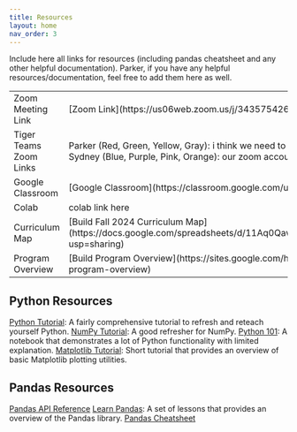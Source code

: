 ```yaml
---
title: Resources
layout: home
nav_order: 3
---
```


Include here all links for resources (including pandas cheatsheet and any other helpful documentation). Parker, if you have any helpful resources/documentation, feel free to add them here as well.

<table>
  <tr>
    <td>Zoom Meeting Link</td>
    <td>[Zoom Link](https://us06web.zoom.us/j/3435754269)</td>
  </tr>
  <tr>
    <td>Tiger Teams Zoom Links</td>
    <td>Parker (Red, Green, Yellow, Gray): i think we need to use the instructor one <br> Sydney (Blue, Purple, Pink, Orange): our zoom accounts are limited to 40 minutes</td>
  </tr>
  <tr>
    <td>Google Classroom</td>
    <td>[Google Classroom](https://classroom.google.com/u/2/c/NjkxNTY0MzI4Njk0)</td>
  </tr>
  <tr>
    <td>Colab</td>
    <td>colab link here</td>
  </tr>
  <tr>
    <td>Curriculum Map</td>
    <td>[Build Fall 2024 Curriculum Map](https://docs.google.com/spreadsheets/d/11Aq0QawP034qL_rAGsC7Lnye3R1vRy67ZQze8zohf3w/edit?usp=sharing)</td>
  </tr>
  <tr>
    <td>Program Overview</td>
    <td>[Build Program Overview](https://sites.google.com/hackthehood.org/hthcurriculumresources/build-program-overview)</td>
  </tr>
</table>

## Python Resources
[Python Tutorial](https://docs.python.org/3/tutorial/index.html): A fairly comprehensive tutorial to refresh and reteach yourself Python.
[NumPy Tutorial](https://cs231n.github.io/python-numpy-tutorial/#numpy): A good refresher for NumPy.
[Python 101](https://nbviewer.org/urls/bitbucket.org/hrojas/learn-pandas/raw/master/lessons/Python_101.ipynb): A notebook that demonstrates a lot of Python functionality with limited explanation.
[Matplotlib Tutorial](https://matplotlib.org/2.0.2/users/pyplot_tutorial.html): Short tutorial that provides an overview of basic Matplotlib plotting utilities.

## Pandas Resources
[Pandas API Reference](https://pandas.pydata.org/pandas-docs/stable/reference/index.html)
[Learn Pandas](https://nbviewer.org/url/bitbucket.org/hrojas/learn-pandas/raw/master/lessons/01%20-%20Lesson.ipynb): A set of lessons that provides an overview of the Pandas library.
[Pandas Cheatsheet](https://github.com/HtH-HacktheHood/laney-build-2022/blob/main/data-analysis/Python-Pandas-Cheat-Sheet.png)
